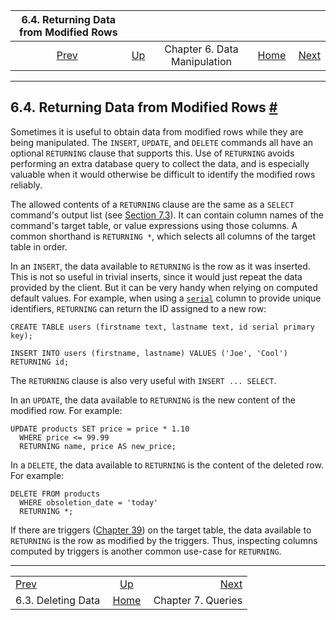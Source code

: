 <!--?xml version="1.0" encoding="UTF-8" standalone="no"?-->

|     6.4. Returning Data from Modified Rows    |                                               |                              |                                                       |                                            |
| :-------------------------------------------: | :-------------------------------------------- | :--------------------------: | ----------------------------------------------------: | -----------------------------------------: |
| [Prev](dml-delete.html "6.3. Deleting Data")  | [Up](dml.html "Chapter 6. Data Manipulation") | Chapter 6. Data Manipulation | [Home](index.html "PostgreSQL 17devel Documentation") |  [Next](queries.html "Chapter 7. Queries") |

***

## 6.4. Returning Data from Modified Rows [#](#DML-RETURNING)

[]()[]()[]()[]()

Sometimes it is useful to obtain data from modified rows while they are being manipulated. The `INSERT`, `UPDATE`, and `DELETE` commands all have an optional `RETURNING` clause that supports this. Use of `RETURNING` avoids performing an extra database query to collect the data, and is especially valuable when it would otherwise be difficult to identify the modified rows reliably.

The allowed contents of a `RETURNING` clause are the same as a `SELECT` command's output list (see [Section 7.3](queries-select-lists.html "7.3. Select Lists")). It can contain column names of the command's target table, or value expressions using those columns. A common shorthand is `RETURNING *`, which selects all columns of the target table in order.

In an `INSERT`, the data available to `RETURNING` is the row as it was inserted. This is not so useful in trivial inserts, since it would just repeat the data provided by the client. But it can be very handy when relying on computed default values. For example, when using a [`serial`](datatype-numeric.html#DATATYPE-SERIAL "8.1.4. Serial Types") column to provide unique identifiers, `RETURNING` can return the ID assigned to a new row:

    CREATE TABLE users (firstname text, lastname text, id serial primary key);

    INSERT INTO users (firstname, lastname) VALUES ('Joe', 'Cool') RETURNING id;

The `RETURNING` clause is also very useful with `INSERT ... SELECT`.

In an `UPDATE`, the data available to `RETURNING` is the new content of the modified row. For example:

    UPDATE products SET price = price * 1.10
      WHERE price <= 99.99
      RETURNING name, price AS new_price;

In a `DELETE`, the data available to `RETURNING` is the content of the deleted row. For example:

    DELETE FROM products
      WHERE obsoletion_date = 'today'
      RETURNING *;

If there are triggers ([Chapter 39](triggers.html "Chapter 39. Triggers")) on the target table, the data available to `RETURNING` is the row as modified by the triggers. Thus, inspecting columns computed by triggers is another common use-case for `RETURNING`.

***

|                                               |                                                       |                                            |
| :-------------------------------------------- | :---------------------------------------------------: | -----------------------------------------: |
| [Prev](dml-delete.html "6.3. Deleting Data")  |     [Up](dml.html "Chapter 6. Data Manipulation")     |  [Next](queries.html "Chapter 7. Queries") |
| 6.3. Deleting Data                            | [Home](index.html "PostgreSQL 17devel Documentation") |                         Chapter 7. Queries |
